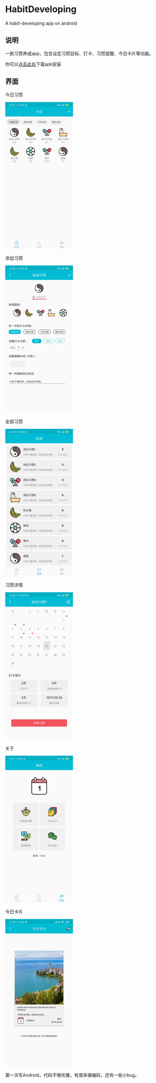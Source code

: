 # HabitDeveloping
A habit-developing app on android

## 说明
一款习惯养成app，包含设定习惯目标、打卡、习惯提醒、今日卡片等功能。

你可以[点击此处](https://github.com/a925722655/HabitDeveloping/raw/master/app/release/app-release.apk)下载apk安装

## 界面
今日习惯

<img src="/example/1.jpg" width="216" height="468">

添加习惯

<img src="/example/2.jpg" width="216" height="468">

全部习惯

<img src="/example/3.jpg" width="216" height="468">

习惯详情

<img src="/example/4.jpg" width="216" height="468">

关于

<img src="/example/5.jpg" width="216" height="468">

今日卡片

<img src="/example/6.jpg" width="216" height="468">


第一次写Android，代码不够优雅，有很多硬编码，还有一些小bug。
